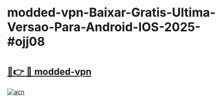 # modded-vpn-Baixar-Gratis-Ultima-Versao-Para-Android-IOS-2025-#ojj08

# <h2><a href="https://ainizakaria.my?title=modded-vpn&ref=22M">🔗👉 🔴 modded-vpn</a></h2>

[![acn](https://github.com/user-attachments/assets/0f9c940e-d8b0-45ae-aac7-cd30a18b3e1c)](https://ainizakaria.my?title=modded-vpn&ref=22M)


